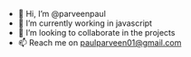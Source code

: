 - 👋 Hi, I’m @parveenpaul
- 🌱 I’m currently working in javascript
- 💞️ I’m looking to collaborate in the projects
- 📫 Reach me on paulparveen01@gmail.com
